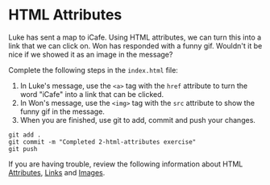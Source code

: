 # HTML Attributes

Luke has sent a map to iCafe. Using HTML attributes, we can turn this into a link that we can click on. Won has responded with a funny gif. Wouldn't it be nice if we showed it as an image in the message?

Complete the following steps in the `index.html` file:

1. In Luke's message, use the `<a>` tag with the `href` attribute to turn the word "iCafe" into a link that can be clicked.
2. In Won's message, use the `<img>` tag with the `src` attribute to show the funny gif in the message.
3. When you are finished, use git to add, commit and push your changes.

```
git add .
git commit -m "Completed 2-html-attributes exercise"
git push
```

If you are having trouble, review the following information about HTML [Attributes](https://marksheet.io/html-syntax.html#attributes), [Links](https://marksheet.io/html-links.html) and [Images](https://marksheet.io/html-images.html).
